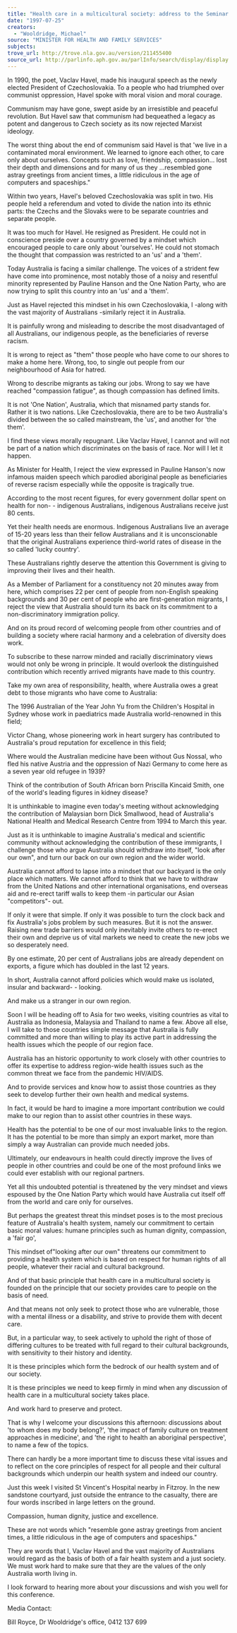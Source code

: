 ```yaml
---
title: "Health care in a multicultural society: address to the Seminar 'Health Care in a Multicultural Society', University of Melbourne, 25 July 1997"
date: "1997-07-25"
creators:
  - "Wooldridge, Michael"
source: "MINISTER FOR HEALTH AND FAMILY SERVICES"
subjects:
trove_url: http://trove.nla.gov.au/version/211455400
source_url: http://parlinfo.aph.gov.au/parlInfo/search/display/display.w3p;query=Id%3A%22media/pressrel/XCH30%22
---
```




In 1990, the poet, Vaclav Havel, made his inaugural speech as the newly
elected President of Czechoslovakia. To a people who had triumphed over
communist oppression, Havel spoke with moral vision and moral courage.

 Communism may have gone, swept aside by an irresistible and peaceful
revolution. But Havel saw that communism had bequeathed a legacy as potent
and dangerous to Czech society as its now rejected Marxist ideology.

 The worst thing about the end of communism said Havel is that 'we
live in a contaminated moral environment. We learned to ignore each other,
to care only about ourselves. Concepts such as love, friendship,
compassion... lost their depth and dimensions and for many of us they
...resembled gone astray greetings from ancient times, a little ridiculous
in the age of computers and spaceships."

 Within two years,
Havel's beloved Czechoslovakia was split in two. His people held a
referendum and voted to divide the nation into its ethnic parts: the Czechs
and the Slovaks were to be separate countries and separate people.

 It was too much for Havel. He resigned as President. He could not in
conscience preside over a country governed by a mindset which encouraged
people to care only about 'ourselves'. He could not stomach the thought that
compassion was restricted to an 'us' and a 'them'.

 Today
Australia is facing a similar challenge. The voices of a strident few have
come into prominence, most notably those of a noisy and resentful minority
represented by Pauline Hanson and the One Nation Party, who are now trying
to split this country into an 'us' and a 'them'.

 Just as Havel
rejected this mindset in his own Czechoslovakia, I -along with the vast
majority of Australians -similarly reject it in Australia.

 It
is painfully wrong and misleading to describe the most disadvantaged of all
Australians, our indigenous people, as the beneficiaries of reverse
racism.

 It is wrong to reject as "them" those people who have
come to our shores to make a home here. Wrong, too, to single out people
from our neighbourhood of Asia for hatred.

 Wrong to describe
migrants as taking our jobs. Wrong to say we have reached "compassion
fatigue", as though compassion has defined limits.

 It is not
'One Nation', Australia, which that misnamed party stands for. Rather it is
two nations. Like Czechoslovakia, there are to be two Australia's divided
between the so called mainstream, the 'us', and another for 'the
them'.

 I find these views morally repugnant. Like Vaclav Havel,
I cannot and will not be part of a nation which discriminates on the basis
of race. Nor will I let it happen.

 As Minister for Health, I
reject the view expressed in Pauline Hanson's now infamous maiden speech
which parodied aboriginal people as beneficiaries of reverse racism
especially while the opposite is tragically true.

 According to
the most recent figures, for every government dollar spent on health for
non- - indigenous Australians, indigenous Australians receive just 80
cents.

 Yet their health needs are enormous. Indigenous
Australians live an average of 15-20 years less than their fellow
Australians and it is unconscionable that the original Australians
experience third-world rates of disease in the so called 'lucky
country'.

 These Australians rightly deserve the attention this
Government is giving to improving their lives and their health.

As a Member of Parliament for a constituency not 20 minutes away from here,
which comprises 22 per cent of people from non-English speaking backgrounds
and 30 per cent of people who are first-generation migrants, I reject the
view that Australia should turn its back on its commitment to a
non-discriminatory immigration policy.

 And on its proud record
of welcoming people from other countries and of building a society where
racial harmony and a celebration of diversity does work.

 To
subscribe to these narrow minded and racially discriminatory views would not
only be wrong in principle. It would overlook the distinguished contribution
which recently arrived migrants have made to this country.

 Take
my own area of responsibility, health, where Australia owes a great debt to
those migrants who have come to Australia:

 The 1996 Australian
of the Year John Yu from the Children's Hospital in Sydney whose work in
paediatrics made Australia world-renowned in this field;

 Victor
Chang, whose pioneering work in heart surgery has contributed to Australia's
proud reputation for excellence in this field;

 Where would the
Australian medicine have been without Gus Nossal, who fled his native
Austria and the oppression of Nazi Germany to come here as a seven year old
refugee in 1939?

 Think of the contribution of South African
born Priscilla Kincaid Smith, one of the world's leading figures in kidney
disease?

 It is unthinkable to imagine even today's meeting
without acknowledging the contribution of Malaysian born Dick Smallwood,
head of Australia's National Health and Medical Research Centre from 1994 to
March this year.

 Just as it is unthinkable to imagine
Australia's medical and scientific community without acknowledging the
contribution of these immigrants, I challenge those who argue Australia
should withdraw into itself, "look after our own", and turn our back on our
own region and the wider world.

 Australia cannot afford to
lapse into a mindset that our backyard is the only place which matters. We
cannot afford to think that we have to withdraw from the United Nations and
other international organisations, end overseas aid and re-erect tariff
walls to keep them -in particular our Asian "competitors"- out.

If only it were that simple. If only it was possible to turn the clock back
and fix Australia's jobs problem by such measures. But it is not the answer.
Raising new trade barriers would only inevitably invite others to re-erect
their own and deprive us of vital markets we need to create the new jobs we
so desperately need.

 By one estimate, 20 per cent of
Australians jobs are already dependent on exports, a figure which has
doubled in the last 12 years.

 In short, Australia cannot afford
policies which would make us isolated, insular and backward- -
looking.

 And make us a stranger in our own region.

Soon I will be heading off to Asia for two weeks, visiting countries as
vital to Australia as Indonesia, Malaysia and Thailand to name a few. Above
all else, I will take to those countries simple message that Australia is
fully committed and more than willing to play its active part in addressing
the health issues which the people of our region face.

Australia has an historic opportunity to work closely with other countries
to offer its expertise to address region-wide health issues such as the
common threat we face from the pandemic HIV/AIDS.

 And to
provide services and know how to assist those countries as they seek to
develop further their own health and medical systems.

 In fact,
it would be hard to imagine a more important contribution we could make to
our region than to assist other countries in these ways.

 Health
has the potential to be one of our most invaluable links to the region. It
has the potential to be more than simply an export market, more than simply
a way Australian can provide much needed jobs.

 Ultimately, our
endeavours in health could directly improve the lives of people in other
countries and could be one of the most profound links we could ever
establish with our regional partners.

 Yet all this undoubted
potential is threatened by the very mindset and views espoused by the One
Nation Party which would have Australia cut itself off from the world and
care only for ourselves.

 But perhaps the greatest threat this
mindset poses is to the most precious feature of Australia's health system,
namely our commitment to certain basic moral values: humane principles such
as human dignity, compassion, a 'fair go',

 This mindset
of"looking after our own" threatens our commitment to providing a health
system which is based on respect for human rights of 
all people,
whatever their racial and cultural background.

 And of that
basic principle that health care in a multicultural society is founded on
the principle that our society provides care to people on the basis of
need.

 And that means not only seek to protect those who are
vulnerable, those with a mental illness or a disability, and strive to
provide them with decent care.

 But, in a particular way, to
seek actively to uphold the right of those of differing cultures to be
treated with full regard to their cultural backgrounds, with sensitivity to
their history and identity.

 It is these principles which form
the bedrock of our health system and of our society.

 It is
these principles we need to keep firmly in mind when any discussion of
health care in a multicultural society takes place.

 And work
hard to preserve and protect.

 That is why I welcome your
discussions this afternoon: discussions about 'to whom does my body
belong?', 'the impact of family culture on treatment approaches in
medicine', and 'the right to health an aboriginal perspective', to name a
few of the topics.

 There can hardly be a more important time to
discuss these vital issues and to reflect on the core principles of respect
for all people and their cultural backgrounds which underpin our health
system and indeed our country.

 Just this week I visited St
Vincent's Hospital nearby in Fitzroy. In the new sandstone courtyard, just
outside the entrance to the casualty, there are four words inscribed in
large letters on the ground.

 Compassion, human dignity, justice
and excellence.

 These are not words which "resemble gone astray
greetings from ancient times, a little ridiculous in the age of computers
and spaceships."

 They are words that I, Vaclav Havel and the
vast majority of Australians would regard as the basis of both of a fair
health system and a just society. We must work hard to make sure that they
are the values of the only Australia worth living in.

 I look
forward to hearing more about your discussions and wish you well for this
conference.

 Media Contact: 

 Bill Royce, Dr Wooldridge's
office, 0412 137 699

